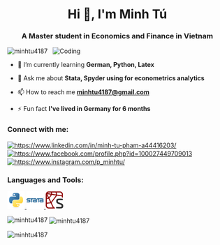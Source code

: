 
<h1 align="center">Hi 👋, I'm Minh Tú</h1>
<h3 align="center">A Master student in Economics and Finance in Vietnam</h3>
<img align="right" alt="Coding" width="400" src="https://cdn.dribbble.com/users/1162077/screenshots/3848914/programmer.gif">

<p align="left"> <img src="https://komarev.com/ghpvc/?username=minhtu4187&label=Profile%20views&color=0e75b6&style=flat" alt="minhtu4187" /> </p>

- 🌱 I’m currently learning **German, Python, Latex**

- 💬 Ask me about **Stata, Spyder using for econometrics analytics**

- 📫 How to reach me **minhtu4187@gmail.com**

- ⚡ Fun fact **I've lived in Germany for 6 months**

<h3 align="left">Connect with me:</h3>
<a href="https://linkedin.com/in/https://www.linkedin.com/in/minh-tu-pham-a44416203/" target="blank"><img align="center" src="https://raw.githubusercontent.com/rahuldkjain/github-profile-readme-generator/master/src/images/icons/Social/linked-in-alt.svg" alt="https://www.linkedin.com/in/minh-tu-pham-a44416203/" height="30" width="40" /></a>
<a href="https://fb.com/https://www.facebook.com/profile.php?id=100027449709013" target="blank"><img align="center" src="https://raw.githubusercontent.com/rahuldkjain/github-profile-readme-generator/master/src/images/icons/Social/facebook.svg" alt="https://www.facebook.com/profile.php?id=100027449709013" height="30" width="40" /></a>
<a href="https://instagram.com/https://www.instagram.com/p_minhtu/" target="blank"><img align="center" src="https://raw.githubusercontent.com/rahuldkjain/github-profile-readme-generator/master/src/images/icons/Social/instagram.svg" alt="https://www.instagram.com/p_minhtu/" height="30" width="40" /></a>

<h3 align="left">Languages and Tools:</h3>
<p align="left">
  <a href="https://www.python.org" target="_blank" rel="noreferrer"> 
    <img src="https://raw.githubusercontent.com/devicons/devicon/master/icons/python/python-original.svg" alt="python" width="40" height="40"/>
  </a>
  <a href="https://www.stata.com/" target="_blank" rel="noreferrer">
    <img src="https://raw.githubusercontent.com/devicons/devicon/master/icons/stata/stata-original-wordmark.svg" alt="stata" width="40" height="40"/>
  </a> 
   <a href="https://www.spyder-ide.org" target="_blank" rel="noreferrer">
    <img src="https://raw.githubusercontent.com/devicons/devicon/master/icons/spyder/spyder-original.svg" alt="stata" width="40" height="40"/>
  </a>
</p>


<p><img align="left" src="https://github-readme-stats.vercel.app/api/top-langs?username=minhtu4187&show_icons=true&locale=en&layout=compact" alt="minhtu4187" /></p>

<p>&nbsp;<img align="center" src="https://github-readme-stats.vercel.app/api?username=minhtu4187&show_icons=true&locale=en" alt="minhtu4187" /></p>

<p><img align="center" src="https://github-readme-streak-stats.herokuapp.com/?user=minhtu4187&" alt="minhtu4187" /></p>
